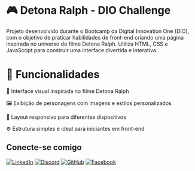 # 🎮 Detona Ralph - DIO Challenge

Projeto desenvolvido durante o Bootcamp da Digital Innovation One (DIO), com o objetivo de praticar habilidades de front-end criando uma página inspirada no universo do filme Detona Ralph. Utiliza HTML, CSS e JavaScript para construir uma interface divertida e interativa.

# 🧪 Funcionalidades

🎨 Interface visual inspirada no filme Detona Ralph

🖼️ Exibição de personagens com imagens e estilos personalizados

📱 Layout responsivo para diferentes dispositivos

⚙️ Estrutura simples e ideal para iniciantes em front-end

## Conecte-se comigo

[![LinkedIn](https://img.shields.io/badge/LinkedIn-0077B5?style=for-the-badge&logo=linkedin&logoColor=white)](https://www.linkedin.com/in/gustavo-barreto-5341a9217/)
[![Discord](https://img.shields.io/badge/Discord-7289DA?style=for-the-badge&logo=discord&logoColor=white)](https://discord.com/channels/@taichou6633/)
[![GitHub](https://img.shields.io/badge/GitHub-100000?style=for-the-badge&logo=github&logoColor=white)](https://github.com/GustavoBarretoLima)
[![Facebook](https://img.shields.io/badge/Facebook-1877F2?style=for-the-badge&logo=facebook&logoColor=white)](https://www.facebook.com/gustavo.barreto.12327/)

